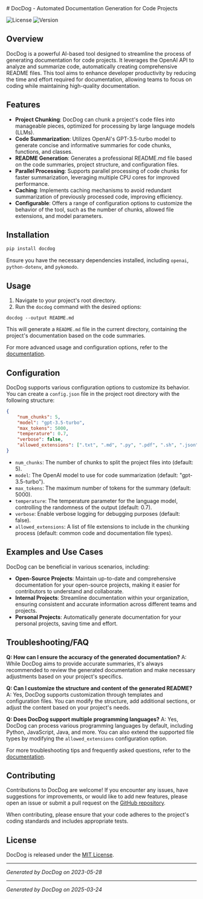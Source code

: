 <result>
# DocDog - Automated Documentation Generation for Code Projects

![License](https://img.shields.io/github/license/yourusername/docdog)
![Version](https://img.shields.io/github/v/release/yourusername/docdog)

## Overview

DocDog is a powerful AI-based tool designed to streamline the process of generating documentation for code projects. It leverages the OpenAI API to analyze and summarize code, automatically creating comprehensive README files. This tool aims to enhance developer productivity by reducing the time and effort required for documentation, allowing teams to focus on coding while maintaining high-quality documentation.

## Features

- **Project Chunking**: DocDog can chunk a project's code files into manageable pieces, optimized for processing by large language models (LLMs).
- **Code Summarization**: Utilizes OpenAI's GPT-3.5-turbo model to generate concise and informative summaries for code chunks, functions, and classes.
- **README Generation**: Generates a professional README.md file based on the code summaries, project structure, and configuration files.
- **Parallel Processing**: Supports parallel processing of code chunks for faster summarization, leveraging multiple CPU cores for improved performance.
- **Caching**: Implements caching mechanisms to avoid redundant summarization of previously processed code, improving efficiency.
- **Configurable**: Offers a range of configuration options to customize the behavior of the tool, such as the number of chunks, allowed file extensions, and model parameters.

## Installation

```bash
pip install docdog
```

Ensure you have the necessary dependencies installed, including `openai`, `python-dotenv`, and `pykomodo`.

## Usage

1. Navigate to your project's root directory.
2. Run the `docdog` command with the desired options:

```
docdog --output README.md
```

This will generate a `README.md` file in the current directory, containing the project's documentation based on the code summaries.

For more advanced usage and configuration options, refer to the [documentation](link-to-documentation).

## Configuration

DocDog supports various configuration options to customize its behavior. You can create a `config.json` file in the project root directory with the following structure:

```json
{
    "num_chunks": 5,
    "model": "gpt-3.5-turbo",
    "max_tokens": 5000,
    "temperature": 0.7,
    "verbose": false,
    "allowed_extensions": [".txt", ".md", ".py", ".pdf", ".sh", ".json", "..."]
}
```

- `num_chunks`: The number of chunks to split the project files into (default: 5).
- `model`: The OpenAI model to use for code summarization (default: "gpt-3.5-turbo").
- `max_tokens`: The maximum number of tokens for the summary (default: 5000).
- `temperature`: The temperature parameter for the language model, controlling the randomness of the output (default: 0.7).
- `verbose`: Enable verbose logging for debugging purposes (default: false).
- `allowed_extensions`: A list of file extensions to include in the chunking process (default: common code and documentation file types).

## Examples and Use Cases

DocDog can be beneficial in various scenarios, including:

- **Open-Source Projects**: Maintain up-to-date and comprehensive documentation for your open-source projects, making it easier for contributors to understand and collaborate.
- **Internal Projects**: Streamline documentation within your organization, ensuring consistent and accurate information across different teams and projects.
- **Personal Projects**: Automatically generate documentation for your personal projects, saving time and effort.

## Troubleshooting/FAQ

**Q: How can I ensure the accuracy of the generated documentation?**
A: While DocDog aims to provide accurate summaries, it's always recommended to review the generated documentation and make necessary adjustments based on your project's specifics.

**Q: Can I customize the structure and content of the generated README?**
A: Yes, DocDog supports customization through templates and configuration files. You can modify the structure, add additional sections, or adjust the content based on your project's needs.

**Q: Does DocDog support multiple programming languages?**
A: Yes, DocDog can process various programming languages by default, including Python, JavaScript, Java, and more. You can also extend the supported file types by modifying the `allowed_extensions` configuration option.

For more troubleshooting tips and frequently asked questions, refer to the [documentation](link-to-documentation).

## Contributing

Contributions to DocDog are welcome! If you encounter any issues, have suggestions for improvements, or would like to add new features, please open an issue or submit a pull request on the [GitHub repository](https://github.com/yourusername/docdog).

When contributing, please ensure that your code adheres to the project's coding standards and includes appropriate tests.

## License

DocDog is released under the [MIT License](link-to-license).

---

*Generated by DocDog on 2023-05-28*
</result>

---
*Generated by DocDog on 2025-03-24*